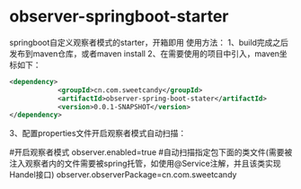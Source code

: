 # observer-springboot-starter
springboot自定义观察者模式的starter，开箱即用
使用方法：
1、build完成之后发布到maven仓库，或者maven install
2、在需要使用的项目中引入，maven坐标如下：
```xml
<dependency>
			<groupId>cn.com.sweetcandy</groupId>
			<artifactId>observer-spring-boot-stater</artifactId>
			<version>0.0.1-SNAPSHOT</version>
</dependency>
```
3、配置properties文件开启观察者模式自动扫描：

#开启观察者模式
observer.enabled=true
#自动扫描指定包下面的类文件(需要被注入观察者内的文件需要被spring托管，如使用@Service注解，并且该类实现Handel接口)
observer.observerPackage=cn.com.sweetcandy
